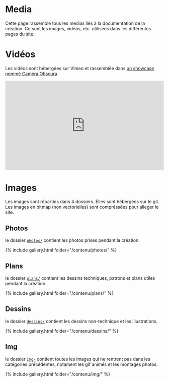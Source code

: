 # Media

Cette page rassemble tous les medias liés à la documentation de la création. Ce sont les images, vidéos, etc. utilisées dans les différentes pages du site.

# Vidéos

Les vidéos sont hébergées sur Vimeo et rassemblée dans [un showcase nommé Camera Obscura](https://vimeo.com/showcase/10324493)

<div style='padding:56.25% 0 0 0;position:relative;'>
    <iframe src='https://vimeo.com/showcase/10324493/embed' allowfullscreen frameborder='0' style='position:absolute;top:0;left:0;width:100%;height:100%;'></iframe>
</div>

# Images

Les images sont réparties dans 4 dossiers. Elles sont hébergées sur le git. Les images en bitmap (non vectorielles) sont compréssées pour alleger le site.

## Photos

le dossier [`photos/`](https://github.com/LeonLenclos/camera-obscura/tree/main/contenu/photos) contient les photos prises pendant la création.

{% include gallery.html folder="/contenu/photos/" %}

## Plans

le dossier [`plans/`](https://github.com/LeonLenclos/camera-obscura/tree/main/contenu/plans) contient les dessins techniques, patrons et plans utiles pendant la création.

{% include gallery.html folder="/contenu/plans/" %}

## Dessins

le dossier [`dessins/`](https://github.com/LeonLenclos/camera-obscura/tree/main/contenu/dessins) contient les dessins non-technique et les illustrations.

{% include gallery.html folder="/contenu/dessins/" %}

## Img

le dossier [`img/`](https://github.com/LeonLenclos/camera-obscura/tree/main/contenu/img) contient toutes les images qui ne rentrent pas dans les catégories précédentes, notament les gif animés et les montages photos.

{% include gallery.html folder="/contenu/img/" %}